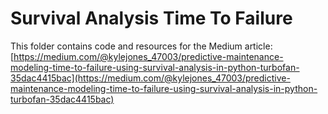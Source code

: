 # Survival Analysis Time To Failure

This folder contains code and resources for the Medium article:
[https://medium.com/@kylejones_47003/predictive-maintenance-modeling-time-to-failure-using-survival-analysis-in-python-turbofan-35dac4415bac](https://medium.com/@kylejones_47003/predictive-maintenance-modeling-time-to-failure-using-survival-analysis-in-python-turbofan-35dac4415bac)
